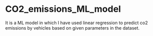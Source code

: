 # CO2_emissions_ML_model
It is a ML model in which I have used linear regression to predict co2 emissions by vehicles based on given parameters in the dataset.
